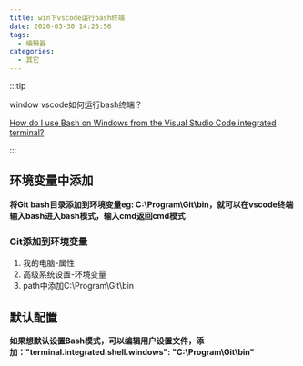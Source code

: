 ```yaml
---
title: win下vscode运行bash终端
date: 2020-03-30 14:26:56
tags: 
  - 编辑器
categories:
  - 其它
---
```


:::tip

window vscode如何运行bash终端？

[How do I use Bash on Windows from the Visual Studio Code integrated terminal?](https://stackoverflow.com/questions/42606837/how-do-i-use-bash-on-windows-from-the-visual-studio-code-integrated-terminal)

:::

<!-- more -->

## 环境变量中添加

**将Git bash目录添加到环境变量eg: C:\Program\Git\bin，就可以在vscode终端输入bash进入bash模式，输入cmd返回cmd模式**

### Git添加到环境变量

1. 我的电脑-属性
2. 高级系统设置-环境变量
3. path中添加C:\Program\Git\bin

## 默认配置

**如果想默认设置Bash模式，可以编辑用户设置文件，添加："terminal.integrated.shell.windows": "C:\Program\Git\bin"**
